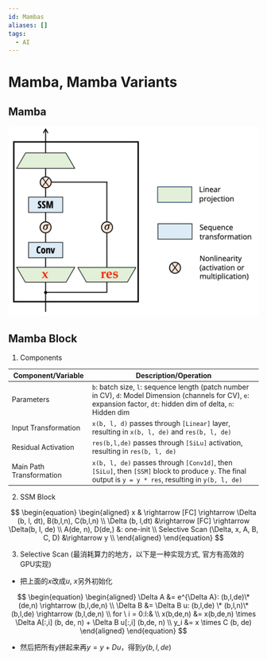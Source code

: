 ```yaml
---
id: Mambas
aliases: []
tags:
  - AI
---
```


# Mamba, Mamba Variants

## Mamba

![](./imgs/Mamba-Arch.png)

## Mamba Block

1. Components

| Component/Variable | Description/Operation |
|---|---|
| Parameters | `b`: batch size, `l`: sequence length (patch number in CV), `d`: Model Dimension (channels for CV), `e`: expansion factor, `dt`: hidden dim of delta, `n`: Hidden dim |
| Input Transformation | `x(b, l, d)` passes through `[Linear]` layer, resulting in `x(b, l, de)` and `res(b, l, de)` |
| Residual Activation | `res(b,l,de)` passes through `[SiLu]` activation, resulting in `res(b, l, de)` |
| Main Path Transformation | `x(b, l, de)` passes through `[Conv1d]`, then `[SiLu]`, then `[SSM]` block to produce `y`. The final output is `y = y * res`, resulting in `y(b, l, de)` |
      
2. SSM Block

$$
\begin{equation}
\begin{aligned}
x & \rightarrow [FC] \rightarrow \Delta (b, l, dt), B(b,l,n), C(b,l,n) \\
\Delta (b, l,dt) &\rightarrow [FC] \rightarrow \Delta(b, l, de) \\
A(de, n), D(de,) &: one-init \\
Selective Scan (\Delta, x, A, B, C, D) &\rightarrow y \\
\end{aligned}
\end{equation}
$$

3. Selective Scan (最消耗算力的地方，以下是一种实现方式, 官方有高效的GPU实现)

- 把上面的$x$改成$u$, $x$另外初始化  

$$
\begin{equation}
\begin{aligned}
\Delta A &= e^{\Delta A}: (b,l,de)\*(de,n) \rightarrow (b,l,de,n) \\
\Delta B &= \Delta B u: (b,l,de) \* (b,l,n)\*(b,l,de) \rightarrow (b,l,de,n) \\ 
for \ i = 0:l:& \\ 
x(b,de,n) &= x(b,de,n) \times \Delta A[:,i] (b, de, n) + \Delta B u[:,i] (b,de, n) \\ 
y_i &= x \times C (b, de)
\end{aligned}
\end{equation}
$$

- 然后把所有$y$拼起来再$y = y + Du$，得到$y(b,l,de)$
